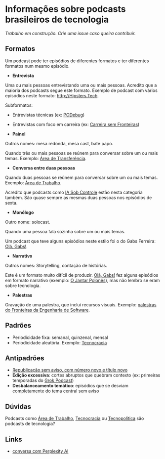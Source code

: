 # Informações sobre podcasts brasileiros de tecnologia

_Trabalho em construção. Crie uma issue caso queira contribuir._


## Formatos

Um podcast pode ter episódios de diferentes formatos e ter diferentes formatos num mesmo episódio.

- **Entrevista**


Uma ou mais pessoas entrevistando uma ou mais pessoas.
Acredito que a maioria dos podcasts segue este formato.
Exemplo de podcast com vários episódios neste formato: <http://Hipsters.Tech>.

Subformatos:
  - Entrevistas técnicas (ex: [PODebug](https://podebug.com/))
  - Entrevistas com foco em carreira (ex: [Carreira sem Fronteiras](https://www.carreirasemfronteiras.com.br/))

- **Painel**

Outros nomes: mesa redonda, mesa cast, bate papo.

Quando três ou mais pessoas se reúnem para conversar sobre um ou mais temas.
Exemplo: [Área de Transferência](https://gigahertz.fm/podcasts/adt).

- **Conversa entre duas pessoas**

Quando duas pessoas se reúnem para conversar sobre um ou mais temas.
Exemplo: [Área de Trabalho](https://gigahertz.fm/podcasts/adtrabalho).

Acredito que podcasts como [IA Sob Controle](https://www.iasobcontrole.tech/) estão nesta categoria também. São quase sempre as mesmas duas pessoas nos episódios de sexta.

- **Monólogo**

Outro nome: solocast.

Quando uma pessoa fala sozinha sobre um ou mais temas.

Um podcast que teve alguns episódios neste estilo foi o do Gabs Ferreira: [Olá, Gabs!](https://open.spotify.com/show/094hX276k5lFzM8Ig2xpsl).

- **Narrativo**

Outros nomes: Storytelling, contação de histórias.

Este é um formato muito difícil de produzir. [Olá, Gabs!](https://open.spotify.com/show/094hX276k5lFzM8Ig2xpsl) fez alguns episódios em formato narrativo (exemplo: [O Jantar Polonês](https://www.youtube.com/watch?v=wwXvIjyULlg)), mas não lembro se eram sobre tecnologia.


- **Palestras**

Gravação de uma palestra, que inclui recursos visuais. Exemplo: [palestras do Fronteiras da Engenharia de Software](https://open.spotify.com/episode/1ha2FZptgX4o3O7WibgoCJ).



## Padrões

- Periodicidade fixa: semanal, quinzenal, mensal
- Periodicidade aleatória. Exemplo: [Tecnocracia](https://manualdousuario.net/series/tecnocracia/)

## Antipadrões

- [Republicação sem aviso, com número novo e título novo](https://bsky.app/profile/adolfont.github.io/post/3lhts6huhp22g)
- **Edição excessiva**: cortes abruptos que quebram contexto (ex: primeiras temporadas do [Grok Podcast](https://grokpodcast.com/))
- **Desbalanceamento temático**: episódios que se desviam completamente do tema central sem aviso

## Dúvidas 

Podcasts como [Área de Trabalho](https://gigahertz.fm/podcasts/adtrabalho), [Tecnocracia](https://manualdousuario.net/series/tecnocracia/) ou [Tecnopolítica](https://tecnopolitica.blog.br/) são podcasts de tecnologia?


## Links

- [conversa com Perplexity AI](https://www.perplexity.ai/search/voce-tem-algo-a-acrescentar-ne-tmUvzKGERGiDYmiJDMMZTg)
